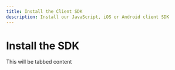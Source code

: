 ```yaml
---
title: Install the Client SDK
description: Install our JavaScript, iOS or Android client SDK
---
```


# Install the SDK

This will be tabbed content
